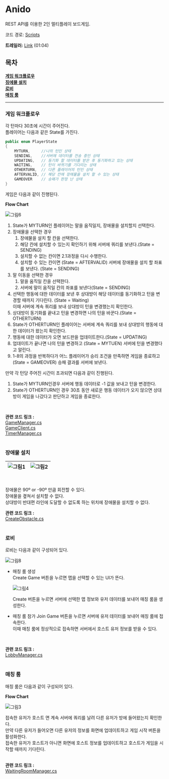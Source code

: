 # **Anido**
REST API를 이용한 2인 멀티플레이 보드게임.

코드 경로: [Scripts](https://github.com/goguma1000/Anido/tree/main/MSE_gameProject/Assets/Scripts)  

**트레일러:** [Link](https://youtu.be/aqVc1HXOh_s) (01:04)  
## **목차**  
**[게임 워크플로우](#게임-워크플로우)**  
**[징에믈 설치](#장애물-설치)**  
**[로비](#로비)**  
**[매칭 룸](#매칭-룸)**  

---
### **게임 워크플로우**
각 턴마다 30초에 시간이 주어진다.  
플레이어는 다음과 같은 State를 가진다.
~~~cs
public enum PlayerState
{
    MYTURN,     //나의 턴인 상태
    SENDING,    //서버에 데이터를 전송 중인 상태
    UPDATING,   // 동기화 할 데이터를 받은 후 동기화하고 있는 상태
    WAITING,    // 턴이 바뀌기를 기다리는 상태
    OTHERTURN,  // 다른 플레이어의 턴인 상태 
    AFTERVALID, // 해당 칸에 장애물을 설치 할 수 있는 상태
    GAMEOVER    // 승패가 판정 난 상태
}
~~~
게임은 다음과 같이 진행된다.

**Flow Chart**  

![그림6](https://github.com/goguma1000/Anido/assets/102130574/30af86a6-c2bc-4db9-ad7f-4f1b818d9c2c)

1. State가 MYTURN인 플레이어는 말을 움직일지, 장애물을 설치할지 선택한다.  
2. 장애물을 선택한 경우  
   1. 장애물을 설치 할 칸을 선택한다.
   2. 해당 칸에 설치할 수 있는지 확인하기 위해 서버에 쿼리를 보낸다.(State = SENDING)
   3. 설치할 수 없는 칸이면 2.1과정을 다시 수행한다.
   4. 설치할 수 있는 칸이면 (State = AFTERVALID) 서버에 장애물을 설치 할 좌표를 보낸다. (State = SENDING)
3. 말 이동을 선택한 경우
    1. 말을 움직일 칸을 선택한다.
    2. 서버에 말이 움직일 칸의 좌표를 보낸다(State = SENDING)
4. 선택한 행동에 대한 데이터를 보낸 후 상대방이 해당 데이터를 동기화하고 턴을 변경할 때까지 기다린다.   (State = Waiting)  
   이때 서버에 계속 쿼리를 보내 상대방이 턴을 변경했는지 확인한다.
5. 상대방이 동기화를 끝내고 턴을 변경하면 나의 턴을 바꾼다.(State = OTHERTURN)
6. State가 OTHERTURN인 플레이어는 서버에 계속 쿼리를 보내 상대방의 행동에 대한 데이터가 왔는지 확인한다.
7. 행동에 대한 데이터가 오면 보드판을 업데이트한다.(State = UPDATING)
8. 업데이트가 끝나면 나의 턴을 변경하고 (State = MYTUEN) 서버에 턴을 변경했다고 알린다.
9. 1-8의 과정을 반복하다가 어느 플레이어가 승리 조건을 만족하면 게임을 종료하고(State = GAMEOVER) 승패 결과를 서버에 보낸다.
  
만약 각 턴당 주어진 시간이 초과되면 다음과 같이 진행된다.  

1. State가 MYTURN인경우 서버에 행동 데이터로 -1 값을 보내고 턴을 변경한다.
2. State가 OTHERTURN인 경우 30초 동안 새로운 행동 데이터가 오지 않으면 상대방이 게임을 나갔다고 판단하고 게임을 종료한다.  
</br>

 **관련 코드 링크 :**  
    [GameManager.cs](https://github.com/goguma1000/Anido/blob/main/MSE_gameProject/Assets/Scripts/GameManager.cs)   
    [GameClient.cs](https://github.com/goguma1000/Anido/blob/main/MSE_gameProject/Assets/Scripts/GameClient.cs)  
    [TimerManager.cs](https://github.com/goguma1000/Anido/blob/main/MSE_gameProject/Assets/Scripts/TimerManager.cs)  
    </br>
    
### **장애물 설치**
![그림1](https://github.com/goguma1000/Anido/assets/102130574/a7860ac6-bc36-4675-82de-26ebf79f9e00) | ![그림2](https://github.com/goguma1000/Anido/assets/102130574/c90997de-36d1-4740-a29c-b1d50dee36d6)
---|---|   
</br>

장애물은 90º or -90º 만큼 회전할 수 있다.  
장애물을 곂쳐서 설치할 수 없다.  
상대방이 반대편 라인에 도달할 수 없도록 하는 위치에 장애물을 설치할 수 없다.  

 **관련 코드 링크 :**  
    [CreateObstacle.cs](https://github.com/goguma1000/Anido/blob/main/MSE_gameProject/Assets/Scripts/CreateObstacle.cs) 
    </br></br>  

### **로비**
로비는 다음과 같이 구성되어 있다. 

![그림8](https://github.com/goguma1000/Anido/assets/102130574/4913a37c-4b89-4750-9d97-daabb306de26)  
- 매칭 룸 생성  
   Create Game 버튼을 누르면 맵을 선택할 수 있는 UI가 뜬다.  

   ![그림4](https://github.com/goguma1000/Anido/assets/102130574/cc46b8a2-de5b-40d7-996d-26ba70f73d5b)

   Create 버튼을 누르면 서버에 선택한 맵 정보와 유저 데이터를 보내어 매칭 룸을 생성한다. 

- 매칭 룸 참가
  Join Game 버튼을 누르면 서버에 유저 데이터를 보내어 매칭 룸에 접속한다.  
  이때 매칭 룸에 정상적으로 접속하면 서버에서 호스트 유저 정보를 받을 수 있다.     
 </br>  

 **관련 코드 링크 :**  
    [LobbyManager.cs](https://github.com/goguma1000/Anido/blob/main/MSE_gameProject/Assets/Scripts/LobbyManager.cs) 
    </br></br>  

### **매칭 룸**
매칭 룸은 다음과 같이 구성되어 있다.

**Flow Chart**  

![그림3](https://github.com/goguma1000/Anido/assets/102130574/e92ed6ac-109f-4208-8d9d-2c76449abefc)  

접속한 유저가 호스트 면 계속  서버에 쿼리를 날려 다른 유저가 방에 들어왔는지 확인한다.  
만약 다른 유저가 들어오면 다른 유저의 정보를 화면에 업데이트하고 게임 시작 버튼을 활성화한다.  
접속한 유저가 호스트가 아니면 화면에 호스트 정보를 업데이트하고 호스트가 게임을 시작할 때까지 기다린다.  
</br>  

 **관련 코드 링크 :**  
    [WaitingRoomManager.cs](https://github.com/goguma1000/Anido/blob/main/MSE_gameProject/Assets/Scripts/WaitingRoomManager.cs) 
    </br></br>  
